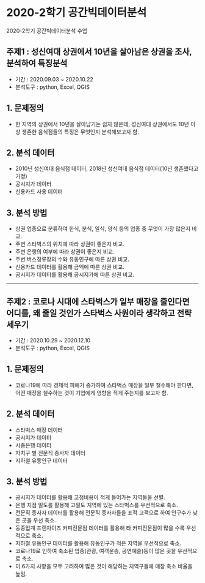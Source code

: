 # 2020-2학기 공간빅데이터분석
2020-2학기 공간빅데이터분석 수업

## 주제1 : 성신여대 상권에서 10년을 살아남은 상권을 조사, 분석하여 특징분석
- 기간 : 2020.09.03 ~ 2020.10.22
- 분석도구 : python, Excel, QGIS

## 1. 문제정의
- 한 지역의 상권에서 10년을 살아남기는 쉽지 않은데, 성신여대 상권에서도 10년 이상 생존한 음식점들의 특징은 무엇인지 분석해보고자 함.

## 2. 분석 데이터
- 2010년 성신여대 음식점 데이터, 2018년 성신여대 음식점 데이터(10년 생존했다고 가정)
- 공시지가 데이터
- 신용카드 사용 데이터

## 3. 분석 방법
- 상권 업종으로 분류하여 한식, 분식, 일식, 양식 등의 업종 중 무엇이 가장 많은지 비교.
- 주변 스타벅스의 위치에 따라 상권이 좋은지 비교.
- 주변 은행의 여부에 따라 상권이 좋은지 비교.
- 주변 버스정류장의 수와 유동인구에 따른 상권 비교.
- 신용카드 데이터를 활용해 금액에 따른 상권 비교.
- 공시지가 데이터를 활용해 공시지가에 따른 상권 비교.

-------------------------------------------------------------------

## 주제2 : 코로나 시대에 스타벅스가 일부 매장을 줄인다면 어디를, 왜 줄일 것인가 스타벅스 사원이라 생각하고 전략세우기
- 기간 : 2020.10.29 ~ 2020.12.10
- 분석도구 : python, Excel, QGIS

## 1. 문제정의
- 코로나19에 따라 경제적 피해가 증가하여 스타벅스 매장을 일부 철수해야 한다면, 어떤 매장을 철수하는 것이 기업에게 영향을 적게 주는지를 보고자 함.

## 2. 분석 데이터
- 스타벅스 매장 데이터
- 공시지가 데이터
- 시중은행 데이터
- 자치구 별 전문직 종사자 데이터
- 지하철 유동인구 데이터

## 3. 분석 방법
- 공시지가 데이터를 활용해 고정비용이 적게 들어가는 지역들을 선별.
- 은행 지점 밀도를 활용해 고밀도 지역에 있는 스타벅스를 우선적으로 축소.
- 전문직 종사자 데이터를 활용해 전문직 종사자들을 표적 고객으로 하여 인구수가 낮은 곳을 우선 축소.
- 동종업계 프랜차이즈 커피전문점 데이터를 활용해 타 커피전문점이 많을 수록 우선적으로 축소.
- 지하철 유동인구 데이터를 활용해 유동인구가 적은 지역을 우선적으로 축소.
- 코로나19로 인하여 축소된 업종(관광, 여객운송, 공연예술)등이 많은 곳을 우선적으로 축소.
- 이 6가지 사항을 모두 고려하여 많은 것이 해당하는 지역구들에 매장 축소 비율을 높임.
